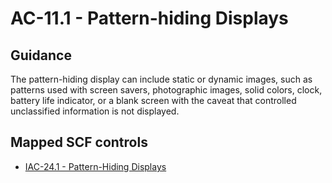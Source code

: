 # AC-11.1 - Pattern-hiding Displays
## Guidance
The pattern-hiding display can include static or dynamic images, such as patterns used with screen savers, photographic images, solid colors, clock, battery life indicator, or a blank screen with the caveat that controlled unclassified information is not displayed.
## Mapped SCF controls
- [IAC-24.1 - Pattern-Hiding Displays](../scf/iac-241-pattern-hidingdisplays.md)